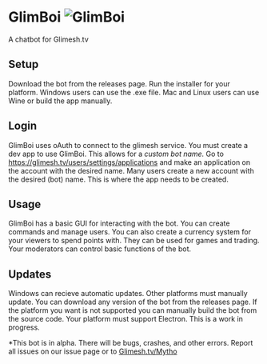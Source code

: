 # GlimBoi ![GlimBoi](https://i.imgur.com/EA37ok1s.png)

A chatbot for Glimesh.tv


## Setup
Download the bot from the releases page.
Run the installer for your platform. Windows users can use the .exe file. Mac and Linux users can use Wine or build the app manually.

## Login
GlimBoi uses oAuth to connect to the glimesh service. You must create a dev app to use GlimBoi. This allows for a *custom bot name.*
Go to https://glimesh.tv/users/settings/applications and make an application on the account with the desired name. Many users create a new account with the desired (bot) name. This is where the app needs to be created. 


## Usage
GlimBoi has a basic GUI for interacting with the bot. You can create commands and manage users. You can also create a currency system for your viewers to spend points with. They can be used for games and trading. Your moderators can control basic functions of the bot. 


## Updates
Windows can recieve automatic updates. Other platforms must manually update. You can download any version of the bot from the releases page. If the platform you want is not supported you can manually build the bot from the source code. Your platform must support Electron. 
This is a work in progress.


*This bot is in alpha. There will be bugs, crashes, and other errors. Report all issues on our issue page or to [Glimesh.tv/Mytho](https://glimesh.tv/Mytho)


